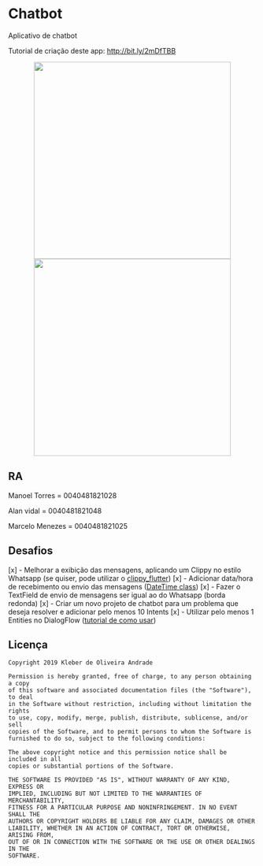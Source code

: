 # Chatbot

Aplicativo de chatbot

Tutorial de criação deste app: http://bit.ly/2mDfTBB

<p align="center">
    <img src="https://i.ibb.co/272xMPh/Screenshot-2019-11-27-10-01-41-701-com-example-chatbot.jpg" width="400"/>
    <img src="https://i.ibb.co/8NqJQhk/Screenshot-2019-11-27-10-02-18-434-com-example-chatbot.jpg" width="400"/>
</p>

## RA
Manoel Torres = 0040481821028

Alan vidal = 0040481821048

Marcelo Menezes = 0040481821025


## Desafios


[x] - Melhorar a exibição das mensagens, aplicando um Clippy no estilo Whatsapp (se quiser, pode utilizar o [clippy_flutter](https://pub.dev/packages/clippy_flutter))
[x] - Adicionar data/hora de recebimento ou envio das mensagens ([DateTime class](https://api.flutter.dev/flutter/dart-core/DateTime-class.html))
[x] - Fazer o TextField de envio de mensagens ser igual ao do Whatsapp (borda redonda)
[x] - Criar um novo projeto de chatbot para um problema que deseja resolver e adicionar pelo menos 10 Intents
[x] - Utilizar pelo menos 1 Entities no DialogFlow ([tutorial de como usar](https://www.youtube.com/watch?v=3ePcMGW5cjo))

## Licença

    Copyright 2019 Kleber de Oliveira Andrade
    
    Permission is hereby granted, free of charge, to any person obtaining a copy
    of this software and associated documentation files (the "Software"), to deal
    in the Software without restriction, including without limitation the rights
    to use, copy, modify, merge, publish, distribute, sublicense, and/or sell
    copies of the Software, and to permit persons to whom the Software is
    furnished to do so, subject to the following conditions:
    
    The above copyright notice and this permission notice shall be included in all
    copies or substantial portions of the Software.
    
    THE SOFTWARE IS PROVIDED "AS IS", WITHOUT WARRANTY OF ANY KIND, EXPRESS OR
    IMPLIED, INCLUDING BUT NOT LIMITED TO THE WARRANTIES OF MERCHANTABILITY,
    FITNESS FOR A PARTICULAR PURPOSE AND NONINFRINGEMENT. IN NO EVENT SHALL THE
    AUTHORS OR COPYRIGHT HOLDERS BE LIABLE FOR ANY CLAIM, DAMAGES OR OTHER
    LIABILITY, WHETHER IN AN ACTION OF CONTRACT, TORT OR OTHERWISE, ARISING FROM,
    OUT OF OR IN CONNECTION WITH THE SOFTWARE OR THE USE OR OTHER DEALINGS IN THE
    SOFTWARE.
